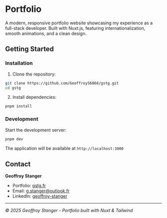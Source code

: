 # Portfolio

A modern, responsive portfolio website showcasing my experience as a full-stack developer. Built with Nuxt.js, featuring internationalization, smooth animations, and a clean design.

## Getting Started

### Installation

1. Clone the repository:

```bash
git clone https://github.com/GeoffroyS6868/gstg.git
cd gstg
```

2. Install dependencies:

```bash
pnpm install
```

### Development

Start the development server:

```bash
pnpm dev
```

The application will be available at `http://localhost:3000`

## Contact

**Geoffroy Stanger**

- Portfolio: [gstg.fr](https://gstg.fr)
- Email: [g.stanger@outlook.fr](mailto:g.stanger@outlook.fr)
- LinkedIn: [geoffroy-stanger](https://linkedin.com/in/geoffroy-stanger)

---

_© 2025 Geoffroy Stanger - Portfolio built with Nuxt & Tailwind_
